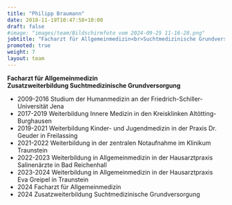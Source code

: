 ```yaml
---
title: "Philipp Braumann"
date: 2018-11-19T10:47:58+10:00
draft: false
#image: "images/team/Bildschirmfoto vom 2024-09-25 11-16-28.png"
jobtitle: "Facharzt für Allgemeinmedizin<br>Suchtmedizinische Grundversorgung"
promoted: true
weight: 7
layout: team
---
```


**Facharzt für Allgemeinmedizin  
Zusatzweiterbildung Suchtmedizinische Grundversorgung**

- 2009-2016 Studium der Humanmedizin an der Friedrich-Schiller-Universität Jena  
- 2017-2019 Weiterbildung Innere Medizin in den Kreisklinken Altötting-Burghausen  
- 2019-2021 Weiterbildung Kinder- und Jugendmedizin in der Praxis Dr. Geuder in Freilassing  
- 2021-2022 Weiterbildung in der zentralen Notaufnahme im Klinikum Traunstein  
- 2022-2023 Weiterbildung in Allgemeinmedizin in der Hausarztpraxis Salinenärzte in Bad Reichenhall  
- 2023-2024 Weiterbildung in Allgemeinmedizin in der Hausarztpraxis Eva Greipel in Traunstein  
- 2024 Facharzt für Allgemeinmedizin  
- 2024 Zusatzweiterbildung Suchtmedizinische Grundversorgung  
